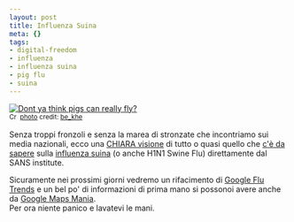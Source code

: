 ```yaml
--- 
layout: post
title: Influenza Suina
meta: {}
tags: 
- digital-freedom
- influenza
- influenza suina
- pig flu
- suina
---
```

<a href="http://www.flickr.com/photos/16118776@N00/1519121063/" title="Dont ya think pigs can really fly?" target="_blank"><img src="http://farm3.static.flickr.com/2114/1519121063_0f075b7265.jpg" alt="Dont ya think pigs can really fly?" border="0" /></a>  
<small><a href="http://creativecommons.org/licenses/by/2.0/" title="Attribution License" target="_blank"><img src="http://www.lastknight.com/wp-content/plugins/photo-dropper/images/cc.png" alt="Creative Commons License" border="0" width="16" height="16" align="absmiddle" /></a> <a href="http://www.photodropper.com/photos/" target="_blank">photo</a> credit: <a href="http://www.flickr.com/photos/16118776@N00/1519121063/" title="be_khe" target="_blank">be_khe</a></small>  
  
Senza troppi fronzoli e senza la marea di stronzate che incontriamo sui media nazionali, ecco una [CHIARA visione][1] di tutto o quasi quello che [c'è da sapere][1] sulla [influenza suina][1] (o anche H1N1 Swine Flu) direttamente dal SANS institute.  
  
Sicuramente nei prossimi giorni vedremo un rifacimento di [Google Flu Trends][2] e un bel po' di informazioni di prima mano si possonoi avere anche da [Google Maps Mania][3].  
Per ora niente panico e lavatevi le mani.  
  
[1]: http://www.sans.edu/resources/leadershiplab/pandemic_watch2009.php
[2]: http://www.google.org/flutrends/
[3]: http://googlemapsmania.blogspot.com/2009/04/swine-flu-outbreak-on-google-maps.html 
